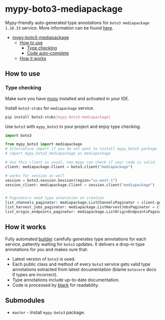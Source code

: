 # mypy-boto3-mediapackage

Mypy-friendly auto-generated type annotations for `boto3 mediapackage 1.10.33` service.
More information can be found [here](https://github.com/vemel/mypy_boto3).

- [mypy-boto3-mediapackage](#mypy-boto3-mediapackage)
  - [How to use](#how-to-use)
    - [Type checking](#type-checking)
    - [Code auto-complete](#code-auto-complete)
  - [How it works](#how-it-works)

## How to use

### Type checking

Make sure you have [mypy](https://github.com/python/mypy) installed and activated in your IDE.

Install `boto3-stubs` for `mediapackage` service.

```bash
pip install boto3-stubs[mypy-boto3-mediapackage]
```

Use `boto3` with `mypy_boto3` in your project and enjoy type checking.

```python
import boto3

from mypy_boto3 import mediapackage
# alternative import if you do not want to install mypy_boto3 package
# import mypy_boto3_mediapackage as mediapackage

# Use this client as usual, now mypy can check if your code is valid.
client: mediapackage.Client = boto3.client("mediapackage")

# works for session as well
session = boto3.session.Session(region="us-west-1")
session_client: mediapackage.Client = session.client("mediapackage")


# Paginators need type annotation on creation
list_channels_paginator: mediapackage.ListChannelsPaginator = client.get_paginator("list_channels")
list_harvest_jobs_paginator: mediapackage.ListHarvestJobsPaginator = client.get_paginator("list_harvest_jobs")
list_origin_endpoints_paginator: mediapackage.ListOriginEndpointsPaginator = client.get_paginator("list_origin_endpoints")
```

## How it works

Fully automated [builder](https://github.com/vemel/mypy_boto3) carefully generates
type annotations for each service, patiently waiting for `boto3` updates. It delivers
a drop-in type annotations for you and makes sure that:

- Latest version of `boto3` is used.
- Each public class and method of every `boto3` service gets valid type annotations
  extracted from latest documentation (blame `botocore` docs if types are incorrect).
- Type annotations include up-to-date documentation.
- Code is processed by [black](https://github.com/psf/black) for readability.

## Submodules

- `master` - Install `mypy-boto3` package.
